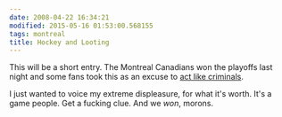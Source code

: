```yaml
---
date: 2008-04-22 16:34:21
modified: 2015-05-16 01:53:00.568155
tags: montreal
title: Hockey and Looting
---
```


This will be a short entry.  The Montreal Canadians won the playoffs last
night and some fans took this as an excuse to [act like criminals][1].

I just wanted to voice my extreme displeasure, for what it's worth. It's a 
game people. Get a fucking clue. And we *won*, morons.

[1]: http://www.cbc.ca/canada/montreal/story/2008/04/22/mtl-habs.html